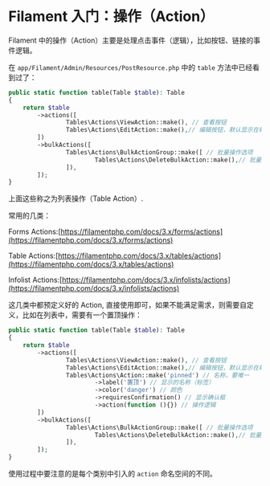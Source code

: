 # Filament 入门：操作（Action）

Filament 中的操作（Action）主要是处理点击事件（逻辑），比如按钮、链接的事件逻辑。


在 `app/Filament/Admin/Resources/PostResource.php` 中的 `table` 方法中已经看到过了：

```php
public static function table(Table $table): Table
{
	return $table
		->actions([
				Tables\Actions\ViewAction::make(), // 查看按钮
				Tables\Actions\EditAction::make(),// 编辑按钮，默认显示在每行的右侧
		])
		->bulkActions([
				Tables\Actions\BulkActionGroup::make([ // 批量操作选项
						Tables\Actions\DeleteBulkAction::make(),// 批量删除
				]),
		]);
}
```

上面这些称之为列表操作（Table Action）.

常用的几类：

Forms Actions:[https://filamentphp.com/docs/3.x/forms/actions](https://filamentphp.com/docs/3.x/forms/actions)

Table Actions:[https://filamentphp.com/docs/3.x/tables/actions](https://filamentphp.com/docs/3.x/tables/actions)

Infolist Actions:[https://filamentphp.com/docs/3.x/infolists/actions](https://filamentphp.com/docs/3.x/infolists/actions)

这几类中都预定义好的 Action, 直接使用即可，如果不能满足需求，则需要自定义，比如在列表中，需要有一个置顶操作：

```php
public static function table(Table $table): Table
{
	return $table
		->actions([
				Tables\Actions\ViewAction::make(), // 查看按钮
				Tables\Actions\EditAction::make(),// 编辑按钮，默认显示在每行的右侧，
				Tables\Actions\Action::make('pinned') // 名称，要唯一
						->label('置顶') // 显示的名称（标签）
						->color('danger') // 颜色
						->requiresConfirmation() // 显示确认框
						->action(function (){}) // 操作逻辑
		])
		->bulkActions([
				Tables\Actions\BulkActionGroup::make([ // 批量操作选项
						Tables\Actions\DeleteBulkAction::make(),// 批量删除
				]),
		]);
}
```

使用过程中要注意的是每个类别中引入的 `action` 命名空间的不同。



